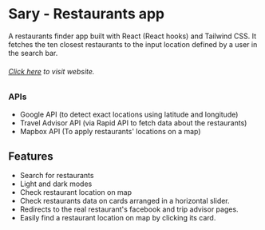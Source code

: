 # Sary - Restaurants app
A restaurants finder app built with React (React hooks) and Tailwind CSS. It fetches the ten closest restaurants to the input location defined by a user in the search bar. 

###### [Click here](https://sary-restaurants-ruddy.vercel.app/) to visit website.


### APIs
* Google API (to detect exact locations using latitude and longitude)
* Travel Advisor API (via Rapid API to fetch data about the restaurants)
* Mapbox API (To apply restaurants' locations on a map)

## Features
* Search for restaurants
* Light and dark modes
* Check restaurant location on map
* Check restaurants data on cards arranged in a horizontal slider.
* Redirects to the real restaurant's facebook and trip advisor pages.
* Easily find a restaurant location on map by clicking its card.
